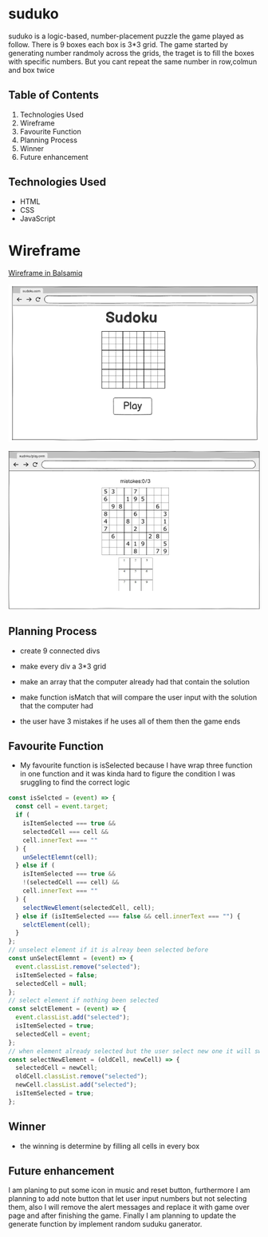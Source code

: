 # suduko
suduko is a logic-based, number-placement puzzle the game played as follow. There is 9 boxes each box is 3*3 grid. The game started by generating number randmoly across the grids, the traget is to fill the boxes with specific numbers. But you cant repeat the same number in row,colmun and box twice



## Table of Contents

1. Technologies Used
2. Wireframe
3. Favourite Function 
4. Planning Process
5. Winner
6. Future enhancement 

## Technologies Used

- HTML
- CSS
- JavaScript

# Wireframe

[Wireframe in Balsamiq](https://balsamiq.cloud/sz034nz/pnqlxqv/r2278)

![starter play](images/start.png)

![gameplay](./images/game.png)

## Planning Process
- create 9 connected divs

- make every div a 3*3 grid

- make an array that the computer already had that contain the solution 

- make function isMatch that will compare the user input with the solution that the computer had

- the user have 3 mistakes if he uses all of them then the game ends


## Favourite Function

- My favourite function is isSelected because I have wrap three function in one function and it was kinda hard to figure the condition I was sruggling to find the correct logic
    
```js
const isSelcted = (event) => {
  const cell = event.target;
  if (
    isItemSelected === true &&
    selectedCell === cell &&
    cell.innerText === ""
  ) {
    unSelectElemnt(cell);
  } else if (
    isItemSelected === true &&
    !(selectedCell === cell) &&
    cell.innerText === ""
  ) {
    selectNewElement(selectedCell, cell);
  } else if (isItemSelected === false && cell.innerText === "") {
    selctElement(cell);
  }
};
// unselect element if it is alreay been selected before
const unSelectElemnt = (event) => {
  event.classList.remove("selected");
  isItemSelected = false;
  selectedCell = null;
};
// select element if nothing been selected
const selctElement = (event) => {
  event.classList.add("selected");
  isItemSelected = true;
  selectedCell = event;
};
// when element already selected but the user select new one it will switch to the new one
const selectNewElement = (oldCell, newCell) => {
  selectedCell = newCell;
  oldCell.classList.remove("selected");
  newCell.classList.add("selected");
  isItemSelected = true;
};
```
        
## Winner

- the winning is determine by filling all cells in every box

## Future enhancement 

I am planing to put some icon in music and reset button, furthermore I am planning to add note button that let user input numbers but not selecting them, also I will remove the alert messages and replace it with game over page and after finishing the game. Finally I am planning to update the generate function by implement random suduku ganerator.